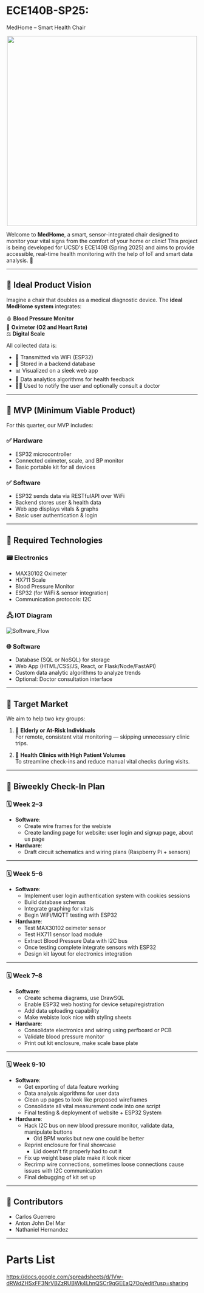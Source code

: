 # ECE140B-SP25:
MedHome – Smart Health Chair

<p align="center">
   <img src="https://github.com/user-attachments/assets/33afbcc2-becf-491b-bcc4-d98b475f572d" width=500px/>
</p>

Welcome to **MedHome**, a smart, sensor-integrated chair designed to monitor your vital signs from the comfort of your home or clinic! This project is being developed for UCSD's ECE140B (Spring 2025) and aims to provide accessible, real-time health monitoring with the help of IoT and smart data analysis. 🚀

---

## 🌟 Ideal Product Vision

Imagine a chair that doubles as a medical diagnostic device. The **ideal MedHome system** integrates:

🩸 **Blood Pressure Monitor**  
🧠 **Oximeter (O2 and Heart Rate)**  
⚖️ **Digital Scale**  

All collected data is:

- 📡 Transmitted via WiFi (ESP32)
- 💽 Stored in a backend database
- 📊 Visualized on a sleek web app
- 🧠 Data analytics algorithms for health feedback
- 👨‍⚕️ Used to notify the user and optionally consult a doctor

---

## 🔨 MVP (Minimum Viable Product)

For this quarter, our MVP includes:

### ✅ Hardware
- ESP32 microcontroller
- Connected oximeter, scale, and BP monitor
- Basic portable kit for all devices

### ✅ Software
- ESP32 sends data via RESTfulAPI over WiFi
- Backend stores user & health data
- Web app displays vitals & graphs
- Basic user authentication & login

---

## 🧰 Required Technologies

### 📟 Electronics
- MAX30102 Oximeter
- HX711 Scale
- Blood Pressure Monitor
- ESP32 (for WiFi & sensor integration)
- Communication protocols: I2C

### 🖧 IOT Diagram
![Software_Flow](https://github.com/user-attachments/assets/a7d054f8-ad7b-44a9-a929-303ac8f96739)

### 🌐 Software
- Database (SQL or NoSQL) for storage
- Web App (HTML/CSS/JS, React, or Flask/Node/FastAPI)
- Custom data analytic algorithms to analyze trends
- Optional: Doctor consultation interface

---

## 🎯 Target Market

We aim to help two key groups:

1. 👵 **Elderly or At-Risk Individuals**  
   For remote, consistent vital monitoring — skipping unnecessary clinic trips.

2. 🏥 **Health Clinics with High Patient Volumes**  
   To streamline check-ins and reduce manual vital checks during visits.

---

## 📆 Biweekly Check-In Plan

### 🗓️ Week 2–3
- **Software**:  
  - Create wire frames for the webiste
  - Create landing page for website: user login and signup page, about us page
- **Hardware**:  
  - Draft circuit schematics and wiring plans (Raspberry Pi + sensors)

---

### 🗓️ Week 5–6
- **Software**:  
  - Implement user login authentication system with cookies sessions 
  - Build database schemas
  - Integrate graphing for vitals  
  - Begin WiFi/MQTT testing with ESP32
- **Hardware**:  
  - Test MAX30102 oximeter sensor 
  - Test HX711 sensor load module
  - Extract Blood Pressure Data with I2C bus
  - Once testing complete integrate sensors with ESP32
  - Design kit layout for electronics integration 

---

### 🗓️ Week 7–8
- **Software**:
  - Create schema diagrams, use DrawSQL
  - Enable ESP32 web hosting for device setup/registration 
  - Add data uploading capability 
  - Make webiste look nice with styling sheets 
- **Hardware**: 
  - Consolidate electronics and wiring using perfboard or PCB 
  - Validate blood pressure monitor 
  - Print out kit enclosure, make scale base plate 

---

### 🗓️ Week 9-10
- **Software**:  
  - Get exporting of data feature working
  - Data analysis algorithms for user data
  - Clean up pages to look like proposed wireframes
  - Consolidate all vital measurement code into one script
  - Final testing & deployment of website + ESP32 System
- **Hardware**:
  - Hack I2C bus on new blood pressure monitor, validate data, manipulate buttons
     - Old BPM works but new one could be better
  - Reprint enclosure for final showcase
     - Lid doesn't fit properly had to cut it   
  - Fix up weight base plate make it look nicer
  - Recrimp wire connections, sometimes loose connections cause issues with I2C communication
  - Final debugging of kit set up

---

## 🙌 Contributors

- Carlos Guerrero  
- Anton John Del Mar
- Nathaniel Hernandez

---

# Parts List
<a href = "https://docs.google.com/spreadsheets/d/1Vw-dRWdZHSxFF3NrVBZzRUBWk4LhnQSCr9qGEEaQ7Oo/edit?usp=sharing" target = "_blank">
https://docs.google.com/spreadsheets/d/1Vw-dRWdZHSxFF3NrVBZzRUBWk4LhnQSCr9qGEEaQ7Oo/edit?usp=sharing 
